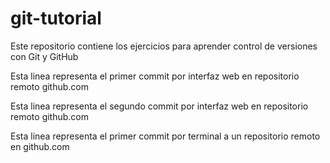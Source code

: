 # git-tutorial
Este repositorio contiene los ejercicios para aprender control de versiones con Git y GitHub 

Esta linea representa el primer commit por interfaz web en repositorio remoto github.com

Esta linea representa el segundo commit por interfaz web en repositorio remoto github.com

Esta linea representa el primer commit por terminal a un repositorio remoto en github.com
